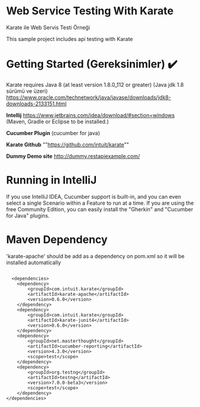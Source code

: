 # Web Service Testing With Karate
Karate ile Web Servis Testi Örneği

This sample project includes api testing with Karate

# Getting Started (Gereksinimler) :heavy_check_mark:
Karate requires Java 8 (at least version 1.8.0_112 or greater) (Java jdk 1.8 sürümü ve üzeri) 
https://www.oracle.com/technetwork/java/javase/downloads/jdk8-downloads-2133151.html 

**Intellij**
https://www.jetbrains.com/idea/download/#section=windows (Maven, Gradle or Eclipse to be installed.)

**Cucumber Plugin**
(cucumber for java)

**Karate Github**
""https://github.com/intuit/karate""

**Dummy Demo site**
http://dummy.restapiexample.com/

# Running in IntelliJ       
If you use IntelliJ IDEA, Cucumber support is built-in, and you can even select a single Scenario within a Feature to run at a time. 
If you are using the free Community Edition, you can easily install the "Gherkin" and "Cucumber for Java" plugins.

# Maven Dependency
'karate-apache' should be add as a dependency on pom.xml so it will be installed automatically
```

  <dependencies>
    <dependency>
        <groupId>com.intuit.karate</groupId>
        <artifactId>karate-apache</artifactId>
        <version>0.6.0</version>
    </dependency>
    <dependency>
        <groupId>com.intuit.karate</groupId>
        <artifactId>karate-junit4</artifactId>
        <version>0.6.0</version>
    </dependency>
    <dependency>
        <groupId>net.masterthought</groupId>
        <artifactId>cucumber-reporting</artifactId>
        <version>4.3.0</version>
        <scope>test</scope>
    </dependency>
    <dependency>
        <groupId>org.testng</groupId>
        <artifactId>testng</artifactId>
        <version>7.0.0-beta3</version>
        <scope>test</scope>
    </dependency>
</dependencies>
```

